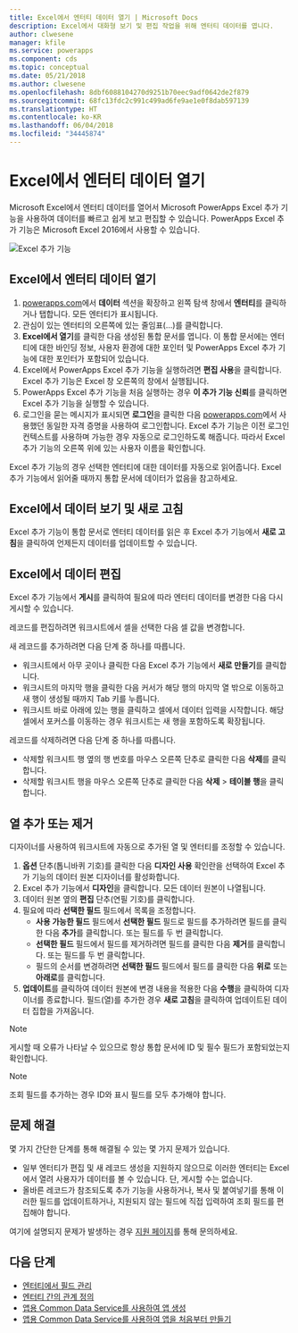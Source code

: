 ```yaml
---
title: Excel에서 엔터티 데이터 열기 | Microsoft Docs
description: Excel에서 대화형 보기 및 편집 작업을 위해 엔터티 데이터를 엽니다.
author: clwesene
manager: kfile
ms.service: powerapps
ms.component: cds
ms.topic: conceptual
ms.date: 05/21/2018
ms.author: clwesene
ms.openlocfilehash: 8dbf6088104270d9251b70eec9adf0642de2f879
ms.sourcegitcommit: 68fc13fdc2c991c499ad6fe9ae1e0f8dab597139
ms.translationtype: HT
ms.contentlocale: ko-KR
ms.lasthandoff: 06/04/2018
ms.locfileid: "34445874"
---
```

# <a name="open-entity-data-in-excel"></a>Excel에서 엔터티 데이터 열기
Microsoft Excel에서 엔터티 데이터를 열어서 Microsoft PowerApps Excel 추가 기능을 사용하여 데이터를 빠르고 쉽게 보고 편집할 수 있습니다. PowerApps Excel 추가 기능은 Microsoft Excel 2016에서 사용할 수 있습니다.

![Excel 추가 기능](./media/data-platform-cds-excel-addin/ExcelAddin.png "PowerApps Excel 추가 기능")

## <a name="open-entity-data-in-excel"></a>Excel에서 엔터티 데이터 열기
1. [powerapps.com](https://web.powerapps.com)에서 **데이터** 섹션을 확장하고 왼쪽 탐색 창에서 **엔터티**를 클릭하거나 탭합니다. 모든 엔터티가 표시됩니다.
2. 관심이 있는 엔터티의 오른쪽에 있는 줄임표(...)를 클릭합니다.
3. **Excel에서 열기**를 클릭한 다음 생성된 통합 문서를 엽니다. 이 통합 문서에는 엔터티에 대한 바인딩 정보, 사용자 환경에 대한 포인터 및 PowerApps Excel 추가 기능에 대한 포인터가 포함되어 있습니다.  
4. Excel에서 PowerApps Excel 추가 기능을 실행하려면 **편집 사용**을 클릭합니다. Excel 추가 기능은 Excel 창 오른쪽의 창에서 실행됩니다.
5. PowerApps Excel 추가 기능을 처음 실행하는 경우 **이 추가 기능 신뢰**를 클릭하면 Excel 추가 기능을 실행할 수 있습니다.
6. 로그인을 묻는 메시지가 표시되면 **로그인**을 클릭한 다음 [powerapps.com](https://web.powerapps.com)에서 사용했던 동일한 자격 증명을 사용하여 로그인합니다. Excel 추가 기능은 이전 로그인 컨텍스트를 사용하며 가능한 경우 자동으로 로그인하도록 해줍니다. 따라서 Excel 추가 기능의 오른쪽 위에 있는 사용자 이름을 확인합니다.

Excel 추가 기능의 경우 선택한 엔터티에 대한 데이터를 자동으로 읽어줍니다. Excel 추가 기능에서 읽어줄 때까지 통합 문서에 데이터가 없음을 참고하세요.

## <a name="view-and-refresh-data-in-excel"></a>Excel에서 데이터 보기 및 새로 고침
Excel 추가 기능이 통합 문서로 엔터티 데이터를 읽은 후 Excel 추가 기능에서 **새로 고침**을 클릭하여 언제든지 데이터를 업데이트할 수 있습니다.

## <a name="edit-data-in-excel"></a>Excel에서 데이터 편집
Excel 추가 기능에서 **게시**를 클릭하여 필요에 따라 엔터티 데이터를 변경한 다음 다시 게시할 수 있습니다.

레코드를 편집하려면 워크시트에서 셀을 선택한 다음 셀 값을 변경합니다.

새 레코드를 추가하려면 다음 단계 중 하나를 따릅니다.

* 워크시트에서 아무 곳이나 클릭한 다음 Excel 추가 기능에서 **새로 만들기**를 클릭합니다.
* 워크시트의 마지막 행을 클릭한 다음 커서가 해당 행의 마지막 열 밖으로 이동하고 새 행이 생성될 때까지 Tab 키를 누릅니다.
* 워크시트 바로 아래에 있는 행을 클릭하고 셀에서 데이터 입력을 시작합니다. 해당 셀에서 포커스를 이동하는 경우 워크시트는 새 행을 포함하도록 확장됩니다.

레코드를 삭제하려면 다음 단계 중 하나를 따릅니다.

* 삭제할 워크시트 행 옆의 행 번호를 마우스 오른쪽 단추로 클릭한 다음 **삭제**를 클릭합니다.
* 삭제할 워크시트 행을 마우스 오른쪽 단추로 클릭한 다음 **삭제** > **테이블 행**을 클릭합니다.

## <a name="add-or-remove-columns"></a>열 추가 또는 제거
디자이너를 사용하여 워크시트에 자동으로 추가된 열 및 엔터티를 조정할 수 있습니다.

1. **옵션** 단추(톱니바퀴 기호)를 클릭한 다음 **디자인 사용** 확인란을 선택하여 Excel 추가 기능의 데이터 원본 디자이너를 활성화합니다.
2. Excel 추가 기능에서 **디자인**을 클릭합니다. 모든 데이터 원본이 나열됩니다.
3. 데이터 원본 옆의 **편집** 단추(연필 기호)를 클릭합니다.
4. 필요에 따라 **선택한 필드** 필드에서 목록을 조정합니다.
   * **사용 가능한 필드** 필드에서 **선택한 필드** 필드로 필드를 추가하려면 필드를 클릭한 다음 **추가**를 클릭합니다. 또는 필드를 두 번 클릭합니다.
   * **선택한 필드** 필드에서 필드를 제거하려면 필드를 클릭한 다음 **제거**를 클릭합니다. 또는 필드를 두 번 클릭합니다.
   * 필드의 순서를 변경하려면 **선택한 필드** 필드에서 필드를 클릭한 다음 **위로** 또는 **아래로**를 클릭합니다.
5. **업데이트**를 클릭하여 데이터 원본에 변경 내용을 적용한 다음 **수행**을 클릭하여 디자이너를 종료합니다. 필드(열)를 추가한 경우 **새로 고침**을 클릭하여 업데이트된 데이터 집합을 가져옵니다.

> [!NOTE]
> 게시할 때 오류가 나타날 수 있으므로 항상 통합 문서에 ID 및 필수 필드가 포함되었는지 확인합니다.

> [!NOTE]
> 조회 필드를 추가하는 경우 ID와 표시 필드를 모두 추가해야 합니다.

## <a name="troubleshooting"></a>문제 해결
몇 가지 간단한 단계를 통해 해결될 수 있는 몇 가지 문제가 있습니다.

* 일부 엔터티가 편집 및 새 레코드 생성을 지원하지 않으므로 이러한 엔터티는 Excel에서 열려 사용자가 데이터를 볼 수 있습니다. 단, 게시할 수는 없습니다.
* 올바른 레코드가 참조되도록 추가 기능을 사용하거나, 복사 및 붙여넣기를 통해 이러한 필드를 업데이트하거나, 지원되지 않는 필드에 직접 입력하여 조회 필드를 편집해야 합니다.


여기에 설명되지 문제가 발생하는 경우 [지원 페이지](https://powerapps.microsoft.com/support/)를 통해 문의하세요.

## <a name="next-steps"></a>다음 단계
* [엔터티에서 필드 관리](data-platform-manage-fields.md)
* [엔터티 간의 관계 정의](data-platform-entity-lookup.md)
* [앱용 Common Data Service를 사용하여 앱 생성](../canvas-apps/data-platform-create-app.md)
* [앱용 Common Data Service를 사용하여 앱을 처음부터 만들기](../canvas-apps/data-platform-create-app-scratch.md)

